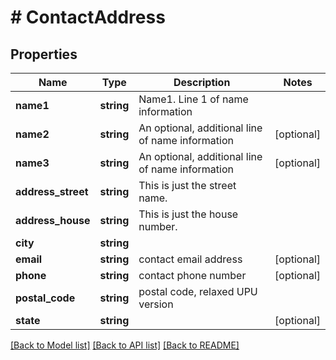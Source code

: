 # # ContactAddress

## Properties

Name | Type | Description | Notes
------------ | ------------- | ------------- | -------------
**name1** | **string** | Name1. Line 1 of name information |
**name2** | **string** | An optional, additional line of name information | [optional]
**name3** | **string** | An optional, additional line of name information | [optional]
**address_street** | **string** | This is just the street name. |
**address_house** | **string** | This is just the house number. |
**city** | **string** |  |
**email** | **string** | contact email address | [optional]
**phone** | **string** | contact phone number | [optional]
**postal_code** | **string** | postal code, relaxed UPU version |
**state** | **string** |  | [optional]

[[Back to Model list]](../../README.md#models) [[Back to API list]](../../README.md#endpoints) [[Back to README]](../../README.md)
